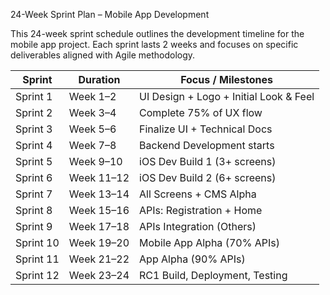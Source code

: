 24-Week Sprint Plan – Mobile App Development

This 24-week sprint schedule outlines the development timeline for the mobile app project. Each sprint lasts 2 weeks and focuses on specific deliverables aligned with Agile methodology.

| Sprint      | Duration    | Focus / Milestones                       |
|-------------|-------------|------------------------------------------|
| Sprint 1    | Week 1–2    | UI Design + Logo + Initial Look & Feel  |
| Sprint 2    | Week 3–4    | Complete 75% of UX flow                  |
| Sprint 3    | Week 5–6    | Finalize UI + Technical Docs             |
| Sprint 4    | Week 7–8    | Backend Development starts               |
| Sprint 5    | Week 9–10   | iOS Dev Build 1 (3+ screens)             |
| Sprint 6    | Week 11–12  | iOS Dev Build 2 (6+ screens)             |
| Sprint 7    | Week 13–14  | All Screens + CMS Alpha                  |
| Sprint 8    | Week 15–16  | APIs: Registration + Home                |
| Sprint 9    | Week 17–18  | APIs Integration (Others)                |
| Sprint 10   | Week 19–20  | Mobile App Alpha (70% APIs)              |
| Sprint 11   | Week 21–22  | App Alpha (90% APIs)                     |
| Sprint 12   | Week 23–24  | RC1 Build, Deployment, Testing           |
